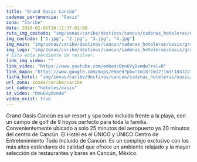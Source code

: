 ```yaml
---
title: "Grand Oasis Cancún"
cadenas_pertenencia: "Oasis"
zona: "Caribe"
date: 2018-02-06T10:11:37-03:00
ruta_img_costado: "img/zonas/caribe/destinos/cancun/cadenas_hoteleras/oasis/grand_oasis_cancun/imagenes/"
img_costado: ["1.jpg", "2.jpg", "3.jpg", "4.jpg"]
img_main: "img/zonas/caribe/destinos/cancun/cadenas_hoteleras/oasis/grand_oasis_cancun/oasis_grand_cancun.jpg"
img_logo: "img/zonas/caribe/destinos/cancun/cadenas_hoteleras/oasis/grand_oasis_cancun/logo/logo_oasis_cancun.jpg"
# Esto esta pendiente de resolver.
link_img_video: ""
link_video: "https://www.youtube.com/embed/Omn6VyDxmdw?rel=0"
link_mapa: "https://www.google.com/maps/embed?pb=!1m18!1m12!1m3!1d3722.8643532558226!2d-86.77708288506655!3d21.07807928597159!2m3!1f0!2f0!3f0!3m2!1i1024!2i768!4f13.1!3m3!1m2!1s0x8f4c2831a6459669%3A0x74a1be3cced8a726!2sGrand+Oasis+Cancun!5e0!3m2!1ses!2scl!4v1517924688913"
ficha_hotel: "img/zonas/caribe/destinos/cancun/cadenas_hoteleras/oasis/grand_oasis_cancun/oasis_grand_cancun.pdf"
url_zona: zonas/caribe/caribe
url_cadena: "hoteles/oasis"
id_video: "Omn6VyDxmdw"
video_exist: true
---
```

Grand Oasis Cancún es un resort y spa todo incluido frente a la playa, con un campo de golf de 9 hoyos perfecto para toda la familia. Convenientemente ubicado a solo 25 minutos del aeropuerto ya 20 minutos del centro de Cancún. El Hotel es el ÚNICO y ÚNICO Centro de Entretenimiento Todo Incluido de Cancún. Es un complejo exclusivo con los más altos estándares de calidad que ofrece un ambiente relajado y la mayor selección de restaurantes y bares en Cancún, México.
